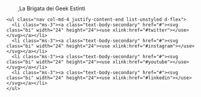 <footer class="footer mt-auto py-3 bg-body-tertiary">
  <div class="container">
    <div class="col-md-4 d-flex align-items-center">
      <a href="/" class="mb-3 me-2 mb-md-0 text-body-secondary text-decoration-none lh-1">
        <svg class="bi" width="30" height="24"><use xlink:href="#bootstrap"></use></svg>
      </a>
      <span class="mb-3 mb-md-0 text-body-secondary">La Brigata dei Geek Estinti</span>
    </div>

    <ul class="nav col-md-4 justify-content-end list-unstyled d-flex">
      <li class="ms-3"><a class="text-body-secondary" href="#"><svg class="bi" width="24" height="24"><use xlink:href="#twitter"></use></svg></a></li>
      <li class="ms-3"><a class="text-body-secondary" href="#"><svg class="bi" width="24" height="24"><use xlink:href="#instagram"></use></svg></a></li>
      <li class="ms-3"><a class="text-body-secondary" href="#"><svg class="bi" width="24" height="24"><use xlink:href="#youtube"></use></svg></a></li>
      <li class="ms-3"><a class="text-body-secondary" href="#"><svg class="bi" width="24" height="24"><use xlink:href="#linkedin"></use></svg></a></li>
    </ul>
  </div>
</footer>
